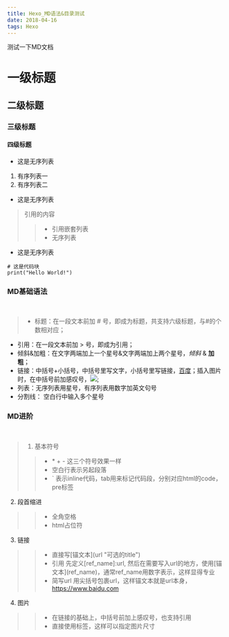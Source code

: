 ```yaml
---
title: Hexo_MD语法&目录测试
date: 2018-04-16
tags: Hexo
---
```

测试一下MD文档
 <!-- more -->

# 一级标题

## 二级标题

### 三级标题
#### 四级标题
- 这是无序列表
1. 有序列表一
2. 有序列表二

- 这是无序列表
> 引用的内容
>>+ 引用嵌套列表
>>+ 无序列表

- 这是无序列表
```
# 这是代码块
print("Hello World!")
```

### MD基础语法  
 
>* 标题：在一段文本前加 # 号，即成为标题，共支持六级标题，与#的个数相对应；
* 引用：在一段文本前加 > 号，即成为引用；
* 倾斜&加粗：在文字两端加上一个星号&文字两端加上两个星号，*倾斜* & **加粗**；
* 链接：中括号+小括号，中括号里写文字，小括号里写链接，[百度](https://www.baidu.com)；插入图片时，在中括号前加感叹号，![](https://www.google.com/logos/doodles/2018/fanny-blankers-koens-100th-birthday-5898084352524288-l.png);
* 列表：无序列表用星号，有序列表用数字加英文句号
* 分割线： 空白行中输入多个星号 
 
### MD进阶
 
>1. 基本符号
>>- \* \+ \- 这三个符号效果一样
>>- 空白行表示另起段落
>>- \` 表示inline代码，tab用来标记代码段，分别对应html的code，pre标签
2. 段首缩进
>>- 全角空格
>>- html占位符
3. 链接
>>- 直接写\[锚文本\](url "可选的title")
>>- 引用 先定义\[ref_name\]:url, 然后在需要写入url的地方，使用\[锚文本\](ref_name)，通常ref_name用数字表示，这样显得专业
>>- 简写url 用尖括号包裹url，这样锚文本就是url本身，<https://www.baidu.com>
4. 图片
>>- 在链接的基础上，中括号前加上感叹号，也支持引用
>>- 直接使用<img>标签，这样可以指定图片尺寸

